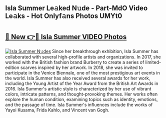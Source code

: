 ## Isla Summer Le𝚊ked N𝚞de - Part-MdO Video Le𝚊ks - Hot Onlyf𝚊ns Photos UMYt0

# <h2><a href="http://ab22888.deff.icu/?id=Isla+Summer">🔗 New 👉🔴 Isla Summer VIDEO Photos</a></h2>

[![Isla Summer N𝚞des](https://i.imgur.com/rIISA9y.gif)](http://ab22888.deff.icu/?id=Isla+Summer)
Since her breakthrough exhibition, Isla Summer has collaborated with several high-profile artists and organizations. In 2017, she worked with the British fashion brand Burberry to create a series of limited-edition scarves inspired by her artwork. In 2018, she was invited to participate in the Venice Biennale, one of the most prestigious art events in the world. Isla Summer has also received several awards for her work, including the Young Artist of the Year Award from the British Art Awards in 2016. Isla Summer's artistic style is characterized by her use of vibrant colors, intricate patterns, and thought-provoking themes. Her works often explore the human condition, examining topics such as identity, emotions, and the passage of time. Isla Summer's influences include the works of Yayoi Kusama, Frida Kahlo, and Vincent van Gogh.
